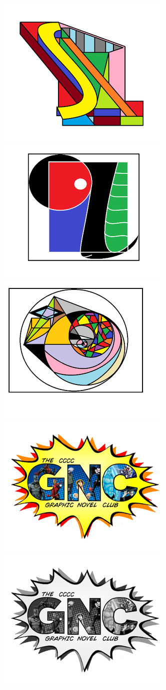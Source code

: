 ![](nice.png)
![](soda+pickle.png)
![](wavey+vey.png)
![](Logo_Sebastian_t100_CCCC.png)
![](Logo_Sebastian_t100_CCCC_greyscale.png)